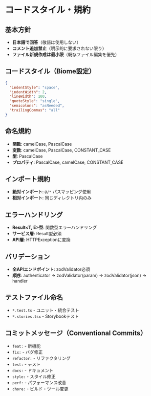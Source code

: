 # コードスタイル・規約

## 基本方針
- **日本語で回答**（敬語は使用しない）
- **コメント追加禁止**（明示的に要求されない限り）
- **ファイル新規作成は最小限**（既存ファイル編集を優先）

## コードスタイル（Biome設定）
```json
{
  "indentStyle": "space",
  "indentWidth": 2,
  "lineWidth": 100,
  "quoteStyle": "single",
  "semicolons": "asNeeded",
  "trailingCommas": "all"
}
```

## 命名規約
- **関数**: camelCase, PascalCase
- **変数**: camelCase, PascalCase, CONSTANT_CASE
- **型**: PascalCase
- **プロパティ**: PascalCase, camelCase, CONSTANT_CASE

## インポート規約
- **絶対インポート**: `@/*` パスマッピング使用
- **相対インポート**: 同じディレクトリ内のみ

## エラーハンドリング
- **Result<T, E>型**: 関数型エラーハンドリング
- **サービス層**: Result型必須
- **API層**: HTTPExceptionに変換

## バリデーション
- **全APIエンドポイント**: zodValidator必須
- **順序**: authenticator → zodValidator(param) → zodValidator(json) → handler

## テストファイル命名
- `*.test.ts` - ユニット・統合テスト
- `*.stories.tsx` - Storybookテスト

## コミットメッセージ（Conventional Commits）
- `feat:` - 新機能
- `fix:` - バグ修正  
- `refactor:` - リファクタリング
- `test:` - テスト
- `docs:` - ドキュメント
- `style:` - スタイル修正
- `perf:` - パフォーマンス改善
- `chore:` - ビルド・ツール変更